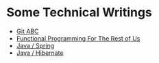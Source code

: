# Some Technical Writings

* [Git ABC](categories/git-abc/readme.md)
* [Functional Programming For The Rest of Us](categories/fp-for-r-us/readme.md)
* [Java / Spring](categories/java/spring)
* [Java / Hibernate](categories/java/hibernate)